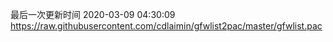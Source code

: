 最后一次更新时间 2020-03-09 04:30:09
https://raw.githubusercontent.com/cdlaimin/gfwlist2pac/master/gfwlist.pac

